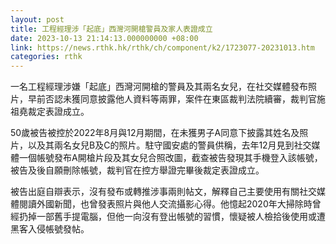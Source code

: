 ```yaml
---
layout: post
title: 工程經理涉「起底」西灣河開槍警員及家人表證成立
date: 2023-10-13 21:14:13.000000000 +08:00
link: https://news.rthk.hk/rthk/ch/component/k2/1723077-20231013.htm
categories: rthk
---
```


一名工程經理涉嫌「起底」西灣河開槍的警員及其兩名女兒，在社交媒體發布照片，早前否認未獲同意披露他人資料等兩罪，案件在東區裁判法院續審，裁判官施祖堯裁定表證成立。

50歲被告被控於2022年8月與12月期間，在未獲男子A同意下披露其姓名及照片，以及其兩名女兒B及C的照片。駐守國安處的警員供稱，去年12月見到社交媒體一個帳號發布A開槍片段及其女兒合照改圖，截查被告發現其手機登入該帳號，被告及後自願刪除帳號，裁判官在控方舉證完畢後裁定表證成立。

被告出庭自辯表示，沒有發布或轉推涉事兩則帖文，解釋自己主要使用有關社交媒體閱讀外國新聞，也曾發表照片與他人交流攝影心得。他憶起2020年大掃除時曾經扔掉一部舊手提電腦，但他一向沒有登出帳號的習慣，懷疑被人檢拾後使用或遭黑客入侵帳號發帖。
